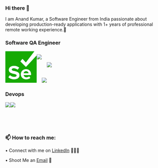 ### Hi there 👋

I am Anand Kumar, a Software Engineer from India passionate about developing production-ready applications with 1+ years of professional remote working experience.🎯

### Software QA Engineer
<img src="https://raw.githubusercontent.com/github/explore/6c7084bb772f6fabaae377f5ae4a607594234ee6/topics/selenium/selenium.png" width="100" height="100" alt="selenium logo"><img src="https://camo.githubusercontent.com/dc38e4fd1687b889aab581dcb5ba64eca752806efc36a7a0bc450aa35cf5056c/68747470733a2f2f6d65646961312e67697068792e636f6d2f6d656469612f4b4171357734375239726d547576574f57612f67697068792e676966" height="90" data-canonical-src="https://media1.giphy.com/media/KAq5w47R9rmTuvWOWa/giphy.gif" style="max-width: 100%; display: inline-block;" data-target="animated-image.originalImage"><img src="https://camo.githubusercontent.com/2ef4f3e49b1b236e169cd1f574ac42eb16a2840c526e3055779b3a0f2cb9c9c1/68747470733a2f2f7777772e6564676963612e636f6d2f77702d636f6e74656e742f66696c65732f646a616e676f2d6c6f676f2d6269672e6a7067" height="80" data-canonical-src="https://www.edgica.com/wp-content/files/django-logo-big.jpg" style="max-width: 100%;"><img src="https://raw.githubusercontent.com/itsksaurabh/itsksaurabh/master/assets/cicd.gif" height="65" style="max-width: 100%; display: inline-block;" data-target="animated-image.originalImage">

### Devops
<img src="https://raw.githubusercontent.com/itsksaurabh/itsksaurabh/master/assets/do.gif" height="75" style="max-width: 100%; display: inline-block;" data-target="animated-image.originalImage"><img src="https://raw.githubusercontent.com/itsksaurabh/itsksaurabh/master/assets/aws.gif" height="75" style="max-width: 100%; display: inline-block;" data-target="animated-image.originalImage">


### 📫 How to reach me:
•	Connect with me on <a href="https://www.linkedin.com/in/anandkumar29/" rel="nofollow">LinkedIn</a> 👨🏻‍💻 

•	Shoot Me an <a href="mailto:anandsai700@gmail.com">Email</a> 💌

<!--
**AnandKumarU/AnandKumarU** is a ✨ _special_ ✨ repository because its `README.md` (this file) appears on your GitHub profile.

Here are some ideas to get you started:

- 🔭 I’m currently working on ...
- 🌱 I’m currently learning ...
- 👯 I’m looking to collaborate on ...
- 🤔 I’m looking for help with ...
- 💬 Ask me about ...
- 📫 How to reach me: ...

-->

